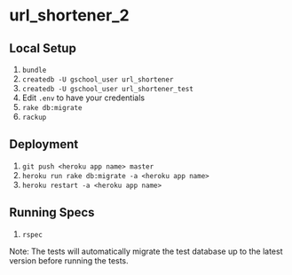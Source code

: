 url_shortener_2
===============
## Local Setup
1. `bundle`
2. `createdb -U gschool_user url_shortener`
3. `createdb -U gschool_user url_shortener_test`
4. Edit `.env` to have your credentials
5. `rake db:migrate`
6. `rackup`

## Deployment
1. `git push <heroku app name> master`
2. `heroku run rake db:migrate -a <heroku app name>`
3. `heroku restart -a <heroku app name>`

## Running Specs
1. `rspec`

Note: The tests will automatically migrate the test database up to the latest version before running the tests.
